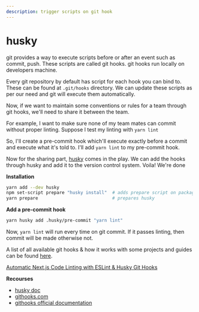 ```yaml
---
description: trigger scripts on git hook
---
```


# husky

git provides a way to execute scripts before or after an event such as commit, push. These scripts are called git hooks. git hooks run locally on developers machine.

Every git repository by default has script for each hook you can bind to. These can be found at `.git/hooks` directory. We can update these scripts as per our need and git will execute them automatically.

Now, if we want to maintain some conventions or rules for a team through git hooks, we'll need to share it between the team.&#x20;

For example, I want to make sure none of my team mates can commit without proper linting. Suppose I test my linting with `yarn lint`

So, I'll create a pre-commit hook which'll execute exactly before a commit and execute what it's told to. I'll add `yarn lint` to my pre-commit hook.

Now for the sharing part, [husky](https://typicode.github.io/husky/#/) comes in the play. We can add the hooks through husky and add it to the version control system. Voila! We're done

**Installation**

```bash
yarn add --dev husky
npm set-script prepare "husky install"  # adds prepare script on package.json
yarn prepare                            # prepares husky
```

**Add a pre-commit hook**

```bash
yarn husky add .husky/pre-commit "yarn lint"
```

Now, `yarn lint` will run every time on git commit. If it passes linting, then commit will be made otherwise not.

A list of all available git hooks & how it works with some projects and guides can be found [here](https://githooks.com/).



[Automatic Next.js Code Linting with ESLint & Husky Git Hooks](https://www.youtube.com/watch?v=2C8WoV--lxs)

**Recourses**&#x20;

* [husky doc](https://typicode.github.io/husky/#/)
* [githooks.com](https://githooks.com/)
* [githooks official documentation](https://git-scm.com/docs/githooks)

